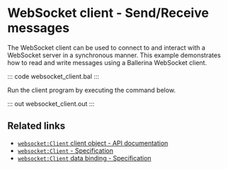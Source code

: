 # WebSocket client - Send/Receive messages

The WebSocket client can be used to connect to and interact with a WebSocket server in a synchronous manner. This example demonstrates how to read and write messages using a Ballerina WebSocket client.

::: code websocket_client.bal :::

Run the client program by executing the command below.

::: out websocket_client.out :::

## Related links
- [`websocket:Client` client object - API documentation](https://lib.ballerina.io/ballerina/websocket/latest/clients/Client)
- [`websocket:Client` - Specification](/spec/websocket/#4-client)
- [`websocket:Client` data binding - Specification](https://github.com/ballerina-platform/module-ballerina-websocket/blob/main/docs/proposals/data-binding-api.md)
